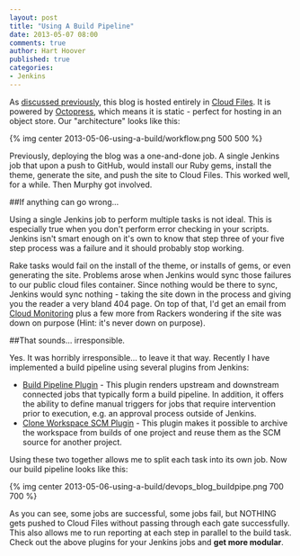 ```yaml
---
layout: post
title: "Using A Build Pipeline"
date: 2013-05-07 08:00
comments: true
author: Hart Hoover
published: true
categories:
- Jenkins
---
```

As [discussed previously](http://devops.rackspace.com/the-new-devops-blog.html), this blog is hosted entirely in [Cloud Files](http://www.rackspace.com/cloud/files/). It is powered by [Octopress](http://octopress.org), which means it is static - perfect for hosting in an object store. Our "architecture" looks like this:

{% img center 2013-05-06-using-a-build/workflow.png 500 500 %}

Previously, deploying the blog was a one-and-done job. A single Jenkins job that upon a push to GitHub, would install our Ruby gems, install the theme, generate the site, and push the site to Cloud Files. This worked well, for a while. Then Murphy got involved.<!-- more -->

##If anything can go wrong...

Using a single Jenkins job to perform multiple tasks is not ideal. This is especially true when you don't perform error checking in your scripts. Jenkins isn't smart enough on it's own to know that step three of your five step process was a failure and it should probably stop working.

Rake tasks would fail on the install of the theme, or installs of gems, or even generating the site. Problems arose when Jenkins would sync those failures to our public cloud files container. Since nothing would be there to sync, Jenkins would sync nothing - taking the site down in the process and giving you the reader a very bland 404 page. On top of that, I'd get an email from [Cloud Monitoring](http://www.rackspace.com/cloud/monitoring/) plus a few more from Rackers wondering if the site was down on purpose (Hint: it's never down on purpose).

##That sounds... irresponsible.

Yes. It was horribly irresponsible... to leave it that way. Recently I have implemented a build pipeline using several plugins from Jenkins:

* [Build Pipeline Plugin](https://github.com/jenkinsci/build-pipeline-plugin) - This plugin renders upstream and downstream connected jobs that typically form a build pipeline. In addition, it offers the ability to define manual triggers for jobs that require intervention prior to execution, e.g. an approval process outside of Jenkins.
* [Clone Workspace SCM Plugin](https://wiki.jenkins-ci.org/display/JENKINS/Clone+Workspace+SCM+Plugin) - This plugin makes it possible to archive the workspace from builds of one project and reuse them as the SCM source for another project.

Using these two together allows me to split each task into its own job. Now our build pipeline looks like this:

{% img center 2013-05-06-using-a-build/devops_blog_buildpipe.png 700 700 %}

As you can see, some jobs are successful, some jobs fail, but NOTHING gets pushed to Cloud Files without passing through each gate successfully. This also allows me to run reporting at each step in parallel to the build task. Check out the above plugins for your Jenkins jobs and **get more modular**.